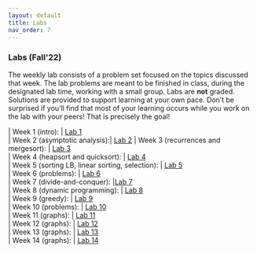 ```yaml
---
layout: default 
title: Labs 
nav_order: 7
---
```


### Labs (Fall'22)

The weekly lab consists of a problem set focused on the topics discussed that week. The lab problems are meant to be finished in class, during the designated lab time, working with a small group. Labs are __not__ graded. Solutions are provided to support learning at your own pace.  Don’t be surprised if you’ll find that most of your learning occurs while you work on the lab with your peers! That is precisely the goal!


| Week 1 (intro):  | [Lab 1](docs/lab1.pdf)  
| Week 2 (asymptotic analysis):|  [Lab 2](docs/lab2.pdf) 
| Week 3 (recurrences and mergesort):  | [Lab 3](docs/lab3.pdf)   
| Week 4 (heapsort and quicksort): |   [Lab 4](docs/lab4.pdf)   
| Week 5 (sorting LB, linear sorting, selection): |  [Lab 5](docs/lab5.pdf)   
| Week 6 (problems): |  [Lab 6](docs/lab6.pdf)   
| Week 7 (divide-and-conquer):   |[Lab 7](docs/lab7.pdf)  
| Week 8 (dynamic programming): |   [Lab 8](docs/lab8.pdf)   
| Week 9 (greedy): |  [Lab 9](docs/lab9.pdf)   
| Week 10 (problems): | [Lab 10](docs/lab10.pdf)  
| Week 11 (graphs):  | [Lab 11](docs/lab11.pdf)  
| Week 12 (graphs):  | [Lab 12](docs/lab12.pdf)   
| Week 13 (graphs):  | [Lab 13](docs/lab13.pdf)   
| Week 14 (graphs): | [Lab 14](docs/lab14.pdf)   

